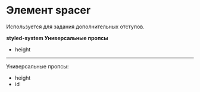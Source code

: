 # Элемент spacer  
Используется для задания дополнительных отступов.  

**styled-system Универсальные пропсы**
- height 


----
Универсальные пропсы:
- height 
- id  